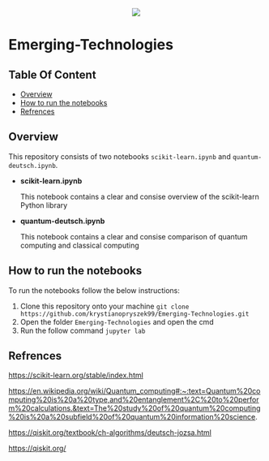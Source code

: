 <p align="center">
  <img src="https://user-images.githubusercontent.com/57759154/140659027-396b5850-35dd-408e-8a57-51adbcfd9bdc.png" />
 </p>

# Emerging-Technologies

## Table Of Content
- [Overview](#Overview)
- [How to run the notebooks](#How-to-run-the-notebooks)
- [Refrences](#Refrences)

## Overview
This repository consists of two notebooks `scikit-learn.ipynb` and `quantum-deutsch.ipynb`. 

- **scikit-learn.ipynb**

  This notebook contains a clear and consise overview of the scikit-learn Python library

- **quantum-deutsch.ipynb**

  This notebook contains a clear and consise comparison of quantum computing and classical computing

## How to run the notebooks
To run the notebooks follow the below instructions:
1. Clone this repository onto your machine `git clone https://github.com/krystianopryszek99/Emerging-Technologies.git`
2. Open the folder `Emerging-Technologies` and open the cmd 
3. Run the follow command `jupyter lab`

## Refrences

https://scikit-learn.org/stable/index.html

https://en.wikipedia.org/wiki/Quantum_computing#:~:text=Quantum%20computing%20is%20a%20type,and%20entanglement%2C%20to%20perform%20calculations.&text=The%20study%20of%20quantum%20computing%20is%20a%20subfield%20of%20quantum%20information%20science.

https://qiskit.org/textbook/ch-algorithms/deutsch-jozsa.html

https://qiskit.org/
